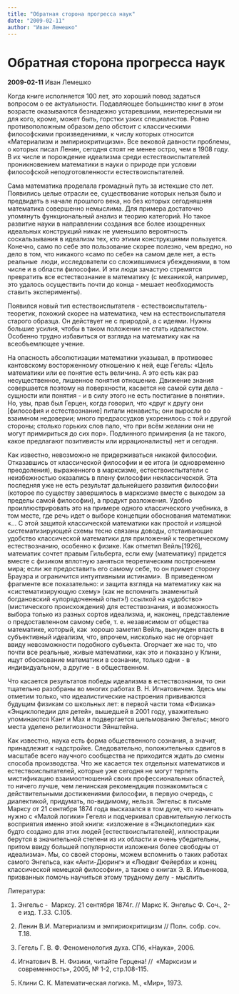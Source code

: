 ```yaml
---
title: "Обратная сторона прогресса наук"
date: "2009-02-11"
author: "Иван Лемешко"
---
```


# Обратная сторона прогресса наук

**2009-02-11** Иван Лемешко

Когда книге исполняется 100 лет, это хороший повод задаться вопросом о ее актуальности. Подавляющее большинство книг в этом возрасте оказываются безнадежно устаревшими, неинтересными ни для кого, кроме, может быть, горстки узких специалистов. Ровно противоположным образом дело обстоит с классическими философскими произведениями, к числу которых относится «Материализм и эмпириокритицизм». Все вековой давности проблемы, о которых писал Ленин, сегодня стоят не менее остро, чем в 1908 году. В их числе и порождение идеализма среди естествоиспытателей проникновением математики в науки о природе при условии философской неподготовленности естествоиспытателей.

Сама математика проделала громадный путь за истекшие сто лет.  Появились целые отрасли ее, существование которых нельзя было и предвидеть в начале прошлого века, но без которых сегодняшняя математика совершенно немыслима. Для примера достаточно упомянуть функциональный анализ и теорию категорий. Но такое развитие науки в направлении создания все более изощренных идеальных конструкций никак не уменьшило вероятность соскальзывания в идеализм тех, кто этими конструкциями пользуется. Конечно, само по себе это пользование скорее полезно, чем вредно, но дело в том, что никакого «само по себе» на самом деле нет, а есть реальные  люди, исследователи со сложившимися убеждениями, в том числе и в области философии. И эти люди зачастую стремятся превратить все естествознание в математику (с механикой, например, это удалось осуществить почти до конца - мешает необходимость ставить эксперименты).

Появился новый тип естествоиспытателя - естествоиспытатель-теоретик, похожий скорее на математика, чем на естествоиспытателя старого образца. Он действует не с природой, а с идеями. Нужны большие усилия, чтобы в таком положении не стать идеалистом. Особенно трудно избавиться от взгляда на математику как на всеобъемлющее учение.

На опасность абсолютизации математики указывал, в противовес кантовскому восторженному отношению к ней, еще Гегель: «Цель математики или ее понятие есть величина. А это есть как раз несущественное, лишенное понятия отношение. Движение знания совершается поэтому на поверхности, касается не самой сути дела - сущности или понятия - и в силу этого не есть постигание в понятии». Но, увы, прав был Герцен, когда говорил, что «друг к другу они [философия и естествознание] питали ненависть; они выросли во взаимном недоверии; много предрассудков укоренилось с той и другой стороны; столько горьких слов пало, что при всём желании они не могут примириться до сих пор». Подлинного примирения (а не такого, какое предлагают позитивисты или иррационалисты) нет и сегодня.

Как известно, невозможно не придерживаться никакой философии. Отказавшись от классической философии и ее итога (и одновременно преодоления), выраженного в марксизме, естествоиспытатели с неизбежностью оказались в плену философии неклассической. Эта последняя уже не есть результат дальнейшего развития философии (которое по существу завершилось в марксизме вместе с выходом за пределы самой философии), а продукт разложения. Удобно проиллюстрировать это на примере одного классического учебника, в том месте, где речь идет о выборе концепции обоснования математики: «... С этой защитой классической математики как простой и изящной систематизирующей схемы тесно связаны доводы, отстаивающие удобство классической математики для приложений к теоретическому естествознанию, особенно к физике. Как отметил Вейль[1926], математик сочтет правым Гильберта, если ему (математику) придется вместе с физиком вплотную заняться теоретическим построением мира; если же предоставить его самому себе, то он примет сторону Брауэра и ограничится интуитивными истинами».  В приведенном фрагменте все показательно: и защита взгляда на математику как на «систематизирующую схему» (как не вспомнить знаменитый богдановский «упорядоченный опыт»!) ссылкой на «удобство» (мистического происхождения) для естествознания, и возможность выбора только из разных сортов идеализма, и, наконец, представление о предоставленном самому себе, т. е. независимом от общества математике, который, как  хорошо заметил Вейль, вынужден впасть в субъективный идеализм, что, впрочем, нисколько нас не огорчает ввиду невозможности подобного субъекта. Огорчает же нас то, что почти все реальные, живые математики, как это и показано у Клини, ищут обоснование математики в сознании, только одни - в индивидуальном, а другие - в общественном.

Что касается результатов победы идеализма в естествознании, то они тщательно разобраны во многих работах В. Н. Игнатовичем. Здесь мы отметим только, что идеалистические настроения прививаются будущим физикам со школьных лет: в первой части тома «Физика» «Энциклопедии для детей», вышедшей в 2001 году, уважительно упоминаются Кант и Мах и подвергается шельмованию Энгельс; много места уделено религиозности Эйнштейна.

Как известно, наука есть форма общественного сознания, а значит, принадлежит к надстройке. Следовательно, положительных сдвигов в масштабе всего научного сообщества не приходится ждать до смены способа производства. Что же касается тех отдельных математиков и естествоиспытателей, которые уже сегодня не могут терпеть мистификацию взаимоотношений своих профессиональных областей, то ничего лучше, чем ленинская рекомендация познакомиться с действительными достижениями философии, в первую очередь, с диалектикой, придумать, по-видимому, нельзя. Энгельс в письме Марксу от 21 сентября 1874 года высказался в том духе, что начинать нужно с «Малой логики» Гегеля и подчеркивал сравнительную легкость восприятия именно этой книги: «изложение в «Энциклопедии» как будто создано для этих людей [естествоиспытателей], иллюстрации берутся в значительной степени из их области и очень убедительны, притом ввиду большей популярности изложения более свободны от идеализма». Мы, со своей стороны, можем вспомнить о таких работах самого Энгельса, как «Анти-Дюринг» и «Людвиг Фейербах и конец классической немецкой философии», а также о книгах Э. В. Ильенкова, призванных помочь научиться этому трудному делу - мыслить.

Литература:

1. Энгельс -  Марксу. 21 сентября 1874г. // Маркс К. Энгельс Ф. Соч., 2-е изд. Т.33. С.105.

2. Ленин В.И. Материализм и эмпириокритицизм // Полн. собр. соч. Т.18.

3. Гегель Г. В. Ф. Феноменология духа. СПб, «Наука», 2006. 

4. Игнатович В. Н. Физики, читайте Герцена! //  «Марксизм и современность», 2005, № 1-2, стр.108-115.

5. Клини С. К. Математическая логика. М., «Мир», 1973.